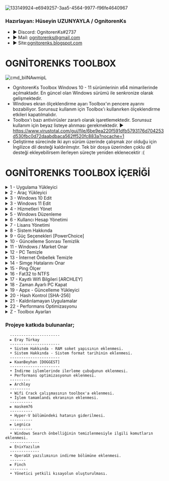 ![133149924-e6949257-3aa5-4564-9977-f96fe4640967](https://user-images.githubusercontent.com/93199689/177007559-8ff9a779-80ce-4ccd-ac96-5a0e7b9fd423.png)

### Hazırlayan: Hüseyin UZUNYAYLA / OgnitorenKs
- ► Discord: OgnitorenKs#2737 
- ► Mail: ognitorenks@gmail.com
- ► Site:[ognitorenks.blogspot.com](https://ognitorenks.blogspot.com/)
	  
# OGNİTORENKS TOOLBOX
![cmd_biINAwmipL](https://user-images.githubusercontent.com/93199689/177618762-85eb3b57-bc72-409f-95f4-41c626053acd.png)

- OgnitorenKs Toolbox Windows 10 - 11 sürümlerinin x64 mimarilerinde açılmaktadır. En güncel olan Windows sürümü ile senkronize olarak gelişmektedir.
- Windows ekran ölçeklendirme ayarı Toolbox'ın pencere ayarını bozabiliyor. Sorunsuz kullanım için Toolbox'ı kullanırken ölçeklendirme etkileri kapatılmalıdır.
- Toolbox'ı bazı antivirüsler zararlı olarak işaretlemektedir. Sorunsuz kullanım için beyaz listeye alınması gerekmektedir. 
► https://www.virustotal.com/gui/file/6be9ea220f591dfb5793176d704253d530fbc0d72daabdbaca562ff520fc883a?nocache=1
- Geliştirme sürecinde iki ayrı sürüm üzerinde çalışmak zor olduğu için İngilizce dil desteği kaldırılmıştır. Tek bir dosya üzerinden çoklu dil desteği ekleyebilirsem ilerleyen süreçte yeniden eklenecektir :(

# OGNİTORENKS TOOLBOX İÇERİĞİ
<details><summary>1 - Uygulama Yükleyici</summary>
Bu bölümdeki programların hiçbiri ücretli değildir. Bütün programlar ücretsiz alternatifler arasında seçilmiştir. WinRaR hariç o da ücretli ama ücretsiz bir yazılımdır.

![cmd_ncjATuxRAi](https://user-images.githubusercontent.com/93199689/177618828-48ac90b3-c420-40c1-bfe0-3d5eb25d0001.png)
   
	• 1 - All in One Runtimes: C++ 2005-2022 / Java / XNA Framework / OpenAL / DirectX. Bu programlar oyunlar ve bazı uygulamalarda sorun yaşamamanız için mutlaka kurulmalıdır.
#### ► Mesajlaşma Uygulamaları 
	• 2 - Discord: Sunucu kurup arkadaşlarınız sohbet edebileceğiniz bir uygulama. Online oyun oynuyorsanız arkadaşlarınızla iletişim kurmak için birebirdir.
	• 3 - Whatsapp: Telefondaki uygulamayı bilgisayarınıza senkronize etmeyi sağlar.
	• 4 - Signal: Telefondaki uygulamayı bilgisayarınıza senkronize etmeyi sağlar.
	• 5 - Telegram: Telefondaki uygulamayı bilgisayarınıza senkronize etmeyi sağlar.
	• 6 - Zoom: Skype benzeri uygulamadır. Eğitim amaçlı kullanılır. 
#### ► Oyun Uygulamaları 
	• 7 - EpicGames: Oyun kütüphanesi. Her hafta verdiği ücretsiz oyunlarla piyasada tanınır.
	• 8 - Steam: Oyun kütüphanesi. Bu kategorideki en popüler uygulamadır. 
	• 9 - GOG Galaxy= CD Project şirketine aittir. Eski birçok oyunu buradan satın alarak oynayabilirsiniz. Diğer oyun kütüphanelerini uygulamaya entegre edebiliyorsunuz.
	• 10 - Uplay: Ubisoft şirketinin oyun kütüphane uygulamasıdır.
	• 11 - Origin: EA Games şirketinin oyun kütühane uygulamasıdır.
	• 12 - Wemod: Hile kütüphanesidir. Yalnızca hikayeli oyunlarda işe yarar.
#### ► Ram Temizleme Uygulamaları
	• 13 - ISLC: RamStandby(bekleme) listesini temizlemeye yarayan uygulamadır.
	• 14- Mem Reduct: Ram içinde boşta bekleyen tüm işlemleri kapatır. Oyunlarda bu temizleme işleminde kasma yaşanabilir.
#### ► Tarayıcı Uygulamaları
	• 15 - Google Chrome: En çok kullanılan tarayıcıdır. 
	• 16 - Mozilla Firefox: Genellikle Linux sistemlerde kullanılır. Windows sürümünde de çok güzel özellik bulunmaktadır.
	• 17 - Brave: Chromium tabanlı tarayıcıdır. Entegre reklam engelleyicisi vardır. Google web mağazasından uygulama indirebilir. Cripto para cüzdanı gibi özellikleri var.
	• 18 - Microsoft Edge: Microsoft herkes kullansın diye Windows'un her yerine mayın gibi döşediği tarayıcıdır. Chromuim tabanlıdır. Hızlı bir tarayıcıdır. Google web mağazasına bağlanabilir.
	• 19 - OperaGX: Özel bir kullanıcı deneyimi sağlayan tarayıcı.
#### ► Sıkıştırma 
	• 20 - 7-Zip: Kullanıcılar genellikle WinRaR uygulamasını kullanır ancak 7-Zip yabana atılacak bir uygulama değildir.
	• 21 - WinRaR: Ücretli ama ücretsizdir!
### ► MultiMedya
	• 22 - Kdenlive: Ücretsizdir. 92 MB civarında bir uygulamadır. Kullanımı çok basittir. Çıktı işlemlerinde ekran kartını kullanmama sorunu halledilirse çok iyi uygulamadır.
	• 23 - Openshot: Ücretsiz video düzenleme uygulamasıdır.
	• 24 - Shotcut: Ücretsiz video düzenleme uygulamasıdır.
	• 25 - Krita: Adobe Photoshop uygulamasının ücretsiz alternatifidir. Steam uygulamasından satın alarak destekte olabilirsiniz. 
	• 26 - Gimp: Adobe Photoshop uygulamasının ücretsiz alternatifidir.
	• 27 - OBS Studio: Ekran kaydı alma işlemi dışında canlı yayınlar içinde kullanılır. Kayıtlarınıza marka logosu atmaz.
	• 28 - ShareX: Ekran görüntüsü (SS) alma yazılımıdır. Ses kaydı almadan ekran kaydedebilir. GIF oluştabilir. Daha sayısız özellik bulunur.
	• 29 - Audacity: Ses düzeltme uygulamasıdır.
	• 30 - JpegView: Görsel açma uygulaması.
	• 31 - HandBrake: Video dönüştürme sıkıştırma uygulaması.
	• 32 - FileConverter: Video-ses ve farklı dosyaları dönüştürmeyi sağlar.
#### ► Multimedia Uygulamaları
	• 33 - K-Lite Codec: Video izleme uygulamasıdır. Açamayacağı video dosyası yoktur. 
	• 34 - VLC Media Player: Video izleme uygulamasıdır. Açamayacağı video dosyası yoktur. Videolarla ilgili çok fazla özelliğe sahiptir.
	• 35 - PotPlayer: Video izleme uygulamasıdır.
	• 36 - Aimp: Ses dosyalarını açmaya yarayan uygulamadır. Tasarım ve özellikle olarak çok beğendiğimi belirtmek isterim.
	• 37 - Spotify: Müzik kitaplığı
#### ► İndirme Araçları
	• 38 - Free Download Manager: İndirme işlemlerinde kullanılacak yardımcı program. Torrent indirme desteğide bulunmaktadır.
	• 39 - Internet Download Manager: Free Download Manager ile hemen hemen aynı işlevlere sahiptir.
	• 40 - EagleGet: İndirme yardımcısı.
	• 41 - ByClick Downloader: Youtube'dan video indirmeye yarayan uygulamadır.
	• 42 - Qbittorrent: Torrent indirme yazılımıdır.
#### ► Office Uygulamaları
	• 43 - LibreOffice: Microsoft Office uygulamasının ücretsiz alternatifidir. 
	• 44 - Adobe Reader: PDF dosyalarını açar.
	• 45 - PDF-XChange Editör: PDF dosyalarını düzenleyip, okuyabilirsiniz. Adobe Reader alternatifidir. Ücretsiz özellikleri bakımından Adobe Reader'den daha iyi bir uygulamdır.
	• 46 - Calibre: E-kitap formundaki dosyaları açıp, okumanızı sağlar.
#### ► Developer
	• 47 - Notepad++: Bilmeyen için not defteri uygulamasıdır. Yazılımcılar için kod editörüdür.
	• 48 - Python: Programlama dilidir.
	• 49 - Visual Studio Code: Visual Studio'nun editör halidir. Genelde web geliştirme için kullanılır.
	• 50 - Github Desktop: Grafik arayüzlü bir git istemcisidir.
	• 51 - Git: Dağıtım takip sistemidir.
	• 52 - Blender: Ücretsiz, açık kaynaklı bir çalışmadır. 3D tasarımlarda kullanılacak mükemmel uygulama.
#### ► Uzak Bağlantı
	• 53 - TeamViewer: Bilgisayarlar arası uzaktan bağlantı sağlar.
	• 54 - AnyDesk: Bilgisayalar arası uzak bağlantı sağlar.
#### ► Temizlik
	• 55 - Hibit Uninstaller: Kalıntı bırakmadan program kaldırmayı sağlar. Ayrıca çöp dosya temizler. Market uygulamalarını da kaldırabilir.
	• 56 - Revo Uninstaller: Program kaldırma uygulaması.
	• 57 - Wise Care 365: PC temizlik uygulamasıdır. Tek sürüme verilen ücretsiz pro sürümüdür.
	• 58 - Unlocker: Silinmeyen dosyaları silmeyi sağlar.
#### ► Oyunlar
	• 59 - OSU!: Müzik video oyunduur.
	• 60 - World Of Tanks: Online tank oyunu.
	• 61 - Genshin Impact: Online oyundur.
	• 62 - League Of Legends[TR]: Riot Games'in oyunudur. 5 vs 5 şeklinde karşılaşma yapılır.
	• 63 - League Of Legends[EUW]: Riot Games'in oyunudur. 5 vs 5 şeklinde karşılaşma yapılır.
	• 64 - Valorant: Riot Games'in CS:GO tarzı oyunudur.
#### ► Görev Çubuğu / Başlat Menüsü
	• 65 - Openshell: Alternatif başlat menüsü
	• 66 - TaskbarX: Görev çubuğunda özelleştirme yapmanızı sağlar.
#### ► Diğer
	• 67 - MSI Afterburner: GPU fan ayarı yapar, SS alır, Video kaydı alır, oyunlarda donanımların kullanım değerlerini gösterir, voltaj değerlerini değiştirebilirsiniz.
	• 68 - Everything: Sistemdeki dosyaları arayıp bulmanızı sağlar. Çok kullanışlı bir programdır.
	• 69 - Hamachi: Ortak bir ağ kurmaya yarayan yazılımdır. Online oyunlarda arkadaşlarınızla oyun kurmak için ortak bir ağ gerektiğinde hayat kurtaran bir programdır.
	• 70 - GlassWire: İnternet takip programı. Bilgisayarınızda hangi program nereye ne göndermiş ne almış hepsini görebilirsiniz.
	• 71 - WARP: Cloudflare'in DNS/VPN hizmetidir. Ücretsizdir. 
</details>

<details><summary> 2 - Araç Yükleyici</summary>

![cmd_tLRrpUgl5E](https://user-images.githubusercontent.com/93199689/177618916-a3863a49-9770-468f-9756-995c5e175dbc.png)

#### ► Windows Düzenleme
	• 1 - NTLite: Sistem düzenleme işleminde kullanılır. En kullanışlı ve kapsamlı yazılımlardandır. Ücretsiz özellikleriyle performans sürüm düzenlemesi yapılabilir.
	• 2 - Dism++: Sistem düzenleme uygulamasıdır. Açık kaynaktır. Arayüzü çok kullanışlıdır. NTLite göre daha basittir.
#### ► USB Hazırlayıcı
	• 3 - Rufus: Windows kurulum diski oluşturmanızı sağlar.
#### ► Donanım Bilgisi
	• 4 - AIDA64: Donanımınız hakkında bilgi alabileceğiniz program.
	• 5 - CPU-Z: İşlemci ve Ram hakkında bilgi verir.
	• 6 - GPU-Z: Ekran kartı hakkında bilgi verir. 
	• 7 - HW Info: Donanım ve kullanım değerleri hakkında bilgi alabilirsiniz.
	• 8 - CrystalDiskInfo: HDD ve SSD sağlık durumu hakkında bilgi verir.
	• 9 - HD Sentinel: HDD ve SSD sağlık durumu hakkında bilgi verir.
	• 10 - Core Temp: İşlemci sıcaklığını öğrenebilirsiniz.
#### ► Test Araçları
	• 11 - CrystalDiskMark: HDD ve SSD'leri test edip okuma/yazma değerlerini öğrenbilirsiniz.
	• 12 - Prime95: İşlemciyi yük altına sokarak test etmenizi sağlar. Overclock işlemlerinin vazgeçilmezidir.
	• 13 - OCCT: CPU / GPU / PSU stress test uygulaması
	• 14 - Furmark: GPU stress test uygulaması
#### ► Sanal Makine
	• 15 - VirtualBox: Sanal makina uygulaması. Tüm Windows sürümleri ve Linux sistemleri kurabilirsiniz.
#### ► Simge Düzenleme
	• 16 - GreenFish: Simge hazırlayıp, simge dosyalarının içeriğine bakabileceğiniz uygulamadır.
	• 17 - Thumbico: Programların .exe dosyasından simge almayı sağlar.
	• 18 - Quick Any 2 ICO: Görsel dosyaları Icon dosyasına çevirmeyi sağlar.
	• 19 - Resource Hacker: .dll .exe gibi dosyaları editleyebileceğiniz kapsamlı bir yazılım.
#### ► Sistem Araçları
	• 20 - NSudo: Dosyaları yüksek yetkili(Trusted Installer) olarak çalıştırmayı sağlayan uygulama.
	• 21 - Explorer++: Alternatif Explorer yazılımıdır. Kritik durumlarda hayat kurtarabilir.
#### ► GPU / Driver Araçları
	• 22 - Display Driver Uninstaller (DDU): Ekran kartı driverını kaldırıp sorunsuz temiz kurulum yapmayı sağlar.
	• 23 - Nvidia Profile Inspector: NVIDIA sürücüleri hakkında detaylı bilgi, performans takibi ve ayarlarda düzenleme yapma imkanı veren başarılı bir uygulama.
	• 24 - RadeonMod: AMD ekran kartı driverıyla ilgili detaylı değişiklikler yapmanızı sağlayan yazılım.
	• 25 - Radeon Software Slimmer: Ekran kartı kurulumuyla ilgili çok fazla seçenek sunarak ihtiyaç dışı özellikleri devre dışı bırakmanızı sağlar.
	• 26 - NVCCleanstall: NVIDIA ekran kartı driver kurulumunda fazla seçenek sunarak ihtiyaç dışı özellikleri yüklememenizi sağlar.
	• 27 - Snappy Driver Installer: Driver güncelleme, yükleme uygulamasıdır. Ücretsizdir. Herhangi bir kısıtlam söz konusu değildir. Sayfaları üzerinden yapımcılarına destek olabilirsiniz.
#### ► Diğer
	• 28 - SSD Booster: SSD sağlığının uzaması için bazı indexleme ve SSD'ler için gereksiz hızlandırma servislerini devre dışı bırakmanızı sağlar. SSD'ye harici olarak hız vermez.
	• 29 - Folder2ISO: Klasörleri ISO'ya dönüştürebileceğiniz basit, küçük bir uygulama.
	• 30 - Process Monitor: Olası sorunlarda analiz yapabilmek için log dosyası oluşturmanızı sağlar.
	• 31 - AOMEI Partition Assistans: Disk yönetimi uygulamasıdır.
	• 32 - Spotify Adblocker: Spotify ücretsiz sürümünde çıkan sesli reklamlar geldiğinde ses sisteminde Spotify'ın sesini kapatır. Böylece reklam dinlemekten kurtulursunuz. Programın yapımcısı 'Mehmet Güdük'tür. Reklam engelleyici çalıştırdığınızda açık değil ise Spotify'da açmaktadır. Böylece her Spotify açtığınızda reklam engelleyici açma derdiniz de bulunmuyor. Ücretsiz sürüm kullananlar programı mutlaka yüklemeli.
	   ► Resmi Sayfası: https://github.com/mehmetguduk/Spotify-Adblocker
</details>

<details><summary> 3 - Windows 10 Edit</summary>
	
![cmd_9u1bTbNjgd](https://user-images.githubusercontent.com/93199689/177631090-89725efa-3f8d-4d69-8ef7-30a223b5ca15.png)

	• 1 - Taskbar saat yanı simge ayarı [GÖSTER/GİZLE]: 
	     •[Göster]: 0 - Saat yanında yer alan tüm simgeleri gösterir.
	     •[Gizle]: 1 - Saat yanında yer alan simgelerden ağ ve ses dışındaki simgeleri "▲" içine alır
		
	• 2 - Bildirim Alanı [Aç/Kapat]: 
	     •[Aç]: 0 - Saat sağında yer alan bildirim alanını açar.
	     •[Kapat]: 1 - Saat sağında yer alan bildirim alanını kapatır.
		
	• 3 - Sahiplik Al [Ekle/Kaldır]: Bazı sistem dosyalarında yetki sorunu yaşadığınızda imdadınıza yetişecek bölümdür.
	     •[Ekle]: 1 - Sağ-tık bölümüne "Sahiplik Al" butonunu ekler.
	     •[Kaldır]: 2 - Sağ-tık bölümünden "Sahipli Al" butonunu kaldırır.
	     
	• 4 - Taskbar Hava Durumu [Aç/Kapat]:
	     •[Kapat]: 0 - Görev çubuğundaki hava durumu simgesini kaldırır.
	     •[Aç]:	1 - Görev çubuğundaki hava durumu simgesini ve ayarlarını geri getirir.	
	     
	• 5 - Microsoft Store Kaldır: Bu bölüm kullanıldıktan sonra sisteme bir daha Microsoft Store yükleyemezsiniz.
	
	• 6 - CompactOS (Windows Sıkıştırma) [Aç/Kapat]: Windows sistem dosyalarını sıkıştırarak 3 - 4 GB'lık bir alan kazanmanızı sağlar. Performans kaybı yaratmaz.
	     •[Aç]: 1 - Windows sistem dosyalarını sıkıştırmayı açar.
	     •[Kapat]: 2 - Windows sistem dosyalarını sıkıştırmayı kapatır.
		
	• 7 - Gpedit.msc (Yerel Grup ilkesi) [Ekle]: Windows Home ve Home Single Language sürümlerine "Gpedit.msc" ekler.
	
	• 8 - Simgeleri Değiştir [Eski/Yeni]: 21H2 beta sürümünde gelen ancak iptal edilen simgeleri sisteme yükler. Bu bölüme ilk girişinizde simge dosyalarını indirecektir!
	     •[Eski]: 1 - Windows 10 eski (Varsayılan) simgeleri yükler.
	     •[Yeni]: 2 - Windows 10 yeni simgeleri yükler.
	• 9 - Güncellemeleri 2050 yılına kadar ertele: Windows Update hizmetini 2050 yılına kadar etkisiz hale getirir.
	• 10 - Telemetri/Reklam engelli hosts ekle: Telemetri ve reklam iplerinin engellendiği hosts dosyasını yükler. Spotify, Blitz, Wemod gibi uygulama arayüzünde çıkan reklamlarda engellenir.
</details>

<details><summary> 3 - Windows 11 Edit</summary>

![cmd_bjqcmMyWk8](https://user-images.githubusercontent.com/93199689/177618988-fcc9582d-df2f-4d43-92d4-e121c8b7979c.png)

	• 1 - Taskbar Boyut [Küçük/Orta/Büyük]: 22H2'de çalışmıyor.
	     •[Küçük]: 0 - Görev çubuğunu küçük yapar.
	     •[Orta]: 1 - Görev çubuğunu varsayılan haline getirir.
	     •[Büyük]: 2 - Görev çubuğunu büyük yapar.
		
	• 2 - Taskbar Konumu [Alt/Üst]: 22H2'de çalışmıyor.
	     •[Alt]: 1 - Görev çubuğunu alt bölüme alır.
	     •[Üst]: 3 - Görev çubuğunu üst bölüme alır
		
	• 3 - Taskbar Simge Konumu [Sol/Orta]:
	     •[Sol]: 0 - Görev çubuğundaki simgeleri sola dayar.
	     •[Orta]: 1 - Görev çubuğundaki simgeleri ortalar. (Varsayılan)	
		
	• 4 - Sağ-tık Menü [Eski/Yeni]:
	     •[Eski]: 1 - Sağ-tık menüsünü Windows 10'daki gibi yapar.
	     •[Yeni]: 2 - Sağ-tık menüsünü Windows 11'deki gibi yapar. (Varsayılan)
		
	• 5 -Sağ-tık terminal [Ekle/Kaldır]:
	     •[Kaldır]: 1 - Sağ-tık menüsünden terminal'i kaldırır.
	     •[Ekle]: 2 - Sağ-tık menüsüne terminal ekler. (Varsayılan)
		
	• 6 - Sahiplik Al [Ekle/Kaldır]: Bazı sistem dosyalarında yetki sorunu yaşadığınızda imdadınıza yetişecek bölümdür.
	     •[Ekle]: 1 - Sağ-tık bölümüne "Sahiplik Al" butonunu ekler.
	     •[Kaldır]: 2 - Sağ-tık bölümünden "Sahiplik Al" butonunu kaldırır.
	
	• 7 - CompactOS (Windows Sıkıştırma) [Aç/Kapat]: Windows sistem dosyalarını sıkıştırarak 3 - 4 GB'lık bir alan kazanmanızı sağlar. Performans kaybı yaratmaz.
	     •[Aç]: 1 - Windows sistem dosyalarını sıkıştırmayı açar.
	     •[Kapat]: 2 - Windows sistem dosyalarını sıkıştırmayı kapatır.
		
	• 8 - Gpedit.msc (Yerel Grup ilkesi) [Ekle]: Windows Home ve Home Single Language sürümlerine "Gpedit.msc" ekler.
	• 9 - Güncellemeleri 2050 yılına kadar ertele: Windows Update hizmetini 2050 yılına kadar etkisiz hale getirir.
	• 10 - Telemetri/Reklam engelli hosts ekle: Telemetri ve reklam iplerinin engellendiği hosts dosyasını yükler. Spotify, Blitz, Wemod gibi uygulama arayüzünde çıkan reklamlarda engellenir.
</details>

<details><summary> 4 - Hizmetleri Yönet</summary>

Bu bölümü kullanmak için işlem yapacağınz bölümün numarasını girip daha sonra aç / kapat baş harflerini eklemek gerekiyor.

Örnek: 1a / 2k / 4A / 10K / 23a / 24k  

![cmd_8RBJ4HWp8k](https://user-images.githubusercontent.com/93199689/177619022-9f83d620-a01b-484e-a36c-df8525ec23c6.png)

	• 1 [A/K]- Bluetooth hizmeti : Bluetooth hizmetlerini kapatır açar.
	• 2 [A/K]- Yazıcı hizmeti : Yazıcı hizmetlerini kapatır açar.
	• 3 [A/K]- Telefon hizmeti : Telefon uygulamasına ait hizmetleri kapatır açar.
	• 4 [A/K]- Tarifeli ağları : Kotalı internetiniz var, kota aşımını önlemek için bu hizmeti kullanabilirsiniz. (Nasıl oluyor hiç bilmiyorum, yalnızca hizmeti açıyorum :D)
	• 5 [A/K]- IP Yardımcısı (IPv6) : IPv6 destekli internet hizmetiniz var ise bu hizmeti açın.
	• 6 [A/K]- Mobil Etkin Nokta (Hotspot) : Kullandığınız cihazdan interneti paylaşmanızı sağlayayacak donanım var ise buradan hizmeti açabilirsiniz.
	• 7 [A/K]- Radyo ve Uçak modu hizmeti : Laptoplarda kullanılacak hizmettir. Windows 11'de bu hizmet kapalı olunca ağ simgesi görünmüyor. 
	• 8 [A/K]- Uzak Masaüstü/Akış/Ağ hizmetleri : Aynı ağı kullanan cihazları görmek ve ekrana yansıtma, aktarma, uzak masaüstü hizmetleri için gerekli hizmetleri kapatır, açar.
	• 9 [A/K]- Windows Search: Indexleme hizmetini açar.
	• 10 [A/K]- Windows Şimdi Bağlan (WPS) : WPS özelliğini kullanmanızı sağlayan hizmeti açar.
	• 11 [A/K]- Tarayıcı ve Kamera hizmetleri : Tarayıcı ve Kamera cihazlarını için gerekli olan hizmetleri açıp kapatır.
	• 12 [A/K]- Insider hizmeti : Windows ön sürümlerini erkenden deneyimleyip hataları bulup bildirmek gibi bir koca yüreğiniz var ise bu servisi aktif ederek. Insider sürüme kayıt olunuz.
	• 13 [A/K]- Biyometrik Hizmeti : Kullanıdığınız cihazda parmak okuyucu tarzı cihazlar var ise sorunsuz kullanmanız için açar.
	• 14 [A/K]- Kalem ve Dokunmatik Klavye hizmetini : Dokunmatik destekli cihazınız var ise sorunsuz kullanmanız için hizmetleri açar.
	• 15 [A/K]- Sistem geri yükleme hizmeti : Sistem geri yükleme hizmetini açar.
	• 16 [A/K]- Sysmain (Hızlı Getir) : Windows daha hızlı deneyim sunması için diski daha fazla kullanır. Yüksek disk kullanımına sebebiyet verir. SSD varsa gereksizdir. Kullanırsanız hizmeti açar.
	• 17 [A/K]- Hızlı Başlat (Hibernate) : Sistem önbellekleme yaparak hızlı açılmasını sağlar. Ancak kapanmama gibi sorunlara neden olmaktadır. Kullanmak isterseniz hizmeti açar.
	• 18 [A/K]- Konum hizmetini : Bilgisayarlarda bu özelliği hep gereksiz bulmuşumdur. Laptop cihazınız konumunuzu tam olarak tespit edebiliyorsa açın. Yoksa hiç açmayın.
	• 19 [A/K]- Hyper-V hizmetini: Home ve Home Single Language sistemlerde bile Hyper-V açıp kapatmanızı sağlar.
	• 20 [A/K]- Xbox hizmetini: Xbox servislerini kapatıp, açar.
	• 21 [A/K]- Bitlocker Sürücü şifreleme hizmeti: Sürücü şifreleme hizmetini kapatır açar.
	• 22 [A/K]- Karma Gerçeklik hizmeti (VR): Karma gerçeklik kapatır açar.
	• 23 [A/K]- Driver Yükle / Güncelle (Update): Windows Update üzerinden Driver güncellemesini açıp, kapatmanızı sağlar.
	• 24 [A/K]- Bellek Sıkıştırma hizmeti: Bellek içindeki verinin belli bir bölümünü sıkıştıran hizmeti kapatır ve açar. Gecikme düşürmek için hizmet kapalı tutulabilir.
	• 25 [A/K]- Core Parking (CPU Çekirdek Uyku Modu): İşlemci çekirdeklerinin sürekli tam yükte çalışmasını istiyorsanız hizmeti kapatabilirsiniz. Tam tersi durum için açık hale getirebilirsiniz.
	• 26 [A/K]- Wifi hizmeti: Wifi hizmetlerini açıp kapatmaya yarar.
	• 27 [A/K]- Fax hizmeti: Fax hizmetini açıp kapatmaya yarar. Açıp veya kapattıktan sonra reset atınız.
	• 28 [A/K]- Yazı Tipi Önbelllği hizmeti: Yazı tipi önbelleği hizmetini kapatır. SSD'ler için kapatılması önerilir. Kapatılırsa uygulamaların açılış hızında düşüşe neden olabilir. 
	• 29 [A/K]- Hızlı Kullanıcı Değiştirme hizmeti: Hızlı kullanıcı değiştirme hizmetini açıp kapatır. "Ctrl + Alt + Delete" ekranında hızlı kullanıcı değiştirme bölümünü açıp kapatır. 
</details>

<details><summary> 5 - Windows Düzenleme</summary>
Mavi renkli işlem numaraları 19 numaralı işlem ile alakalıdır.

![cmd_CYShydSkCH](https://user-images.githubusercontent.com/93199689/172699814-00070e10-8d67-42fe-ac4e-ad7eba681c3f.png)

	• 1 - WIM / ESD Okuyucu: install.wim ve install.esd dosyalarının içeriği hakkında bilgi verir.
	• 2 - AIO Windows Hazırla: İnstall.wim sürümlerini birleştirmeye yarar. "X" tuşu burada çalışmaz.
		► Konu anlatımı için bakınız: https://ognitorenks.blogspot.com/2022/03/toolbox-farkl-windows-surumleri-nasl.html
	• 3 - ISO Hazırla: Windows format dosyalarını ISO'ya dönüştürür. "Edit" klasörü içerisinde .iso dosyanızı bulabilirsiniz. "X" tuşu burada çalışmaz.
	• 4 - ESD to WIM dönüştürücü: install.esd dosyalarını install.wim olarak dönüştürür. Çoklu seçim yapılabilir. Çoklu seçimlerde seçim arasına virgül koyun. "Örnek; 1,2,3,4" 
	• 5 - İndex silici: install.wim içinde yer alan istemediğiniz sürümleri silebilirsiniz. Çoklu seçim imkanı yoktur.
	• 6 - İmaj Yükle: install.wim dosyasını klasöre çıkarır.
	• 7 - İmaj Yeniden Yükle: Mount edilen dosya toplanmadan bilgisayar resetlenirse klasörü toparlamak veya işlem yapmak için yeniden yüklenmesi gerekir.
	• 8 - İmaj Topla: Mount edilen dosyaları toplar
	• 9 - Regedit Yükle [İmaj]: Offline sistemin regedit kayıtlarını online sisteme entegre ederek değişim yapmanızı sağlar. Detaylı bir konudur. Bu konularda tecrübeniz yoksa bulaşmayın.
	     • Bu bölümü kullanmadan önce sistemi farklı bir program ile mount ettiyseniz programı kapatın. Yoksa hata alırsınız.
	     • Offline sisteme eklenilen regedit kayıtları online sistemden farklı tepkiler verecektir. Lütfen bu durumu göz önünde bulundurun.
	     • Ekleme yapmadan önce aşağıdaki gibi Regedit kayıtlarını düzenlemeniz gerekmektedir.
	     • -------------------------------------------------------------------------------
	     •                 Varsayılan Yol       Entegre edilmiş hali
	     •                ---------------       --------------------
	     •                 [HKLM\SOFTWARE]  ► ► [HKLM\OFF_SOFTWARE]
	     •                          [HKCR]  ► ► [HKLM\OFF_SOFTWARE\Classes]
	     •                   [HKLM\SYSTEM]  ► ► [HKLM\OFF_SYSTEM]
	     •                          [HKCU]  ► ► [HKLM\OFF_HKCU]
	     •                  [HKU\.Default]  ► ► [HKLM\OFF_HKU]
	     • [HKLM\SYSTEM\CurrentControlSet]  ► ► [HKLM\OFF_SYSTEM\ControlSet001]
	     • -------------------------------------------------------------------------------
	     • ► Örnek 1:
	     • ----------
	     • [Varsayılan Yol]: reg add "HKLM\SOFTWARE\Microsoft\Speech_OneCore\Preferences" /v "ModelDownloadAllowed" /t REG_DWORD /d 0 /f
	     • [Entegre edilmiş hali]: reg add "HKLM\OFF_SOFTWARE\Microsoft\Speech_OneCore\Preferences" /v "ModelDownloadAllowed" /t REG_DWORD /d 0 /f
	     • ----------
	     • ► Örnek 2:
	     • ----------
	     • [Varsayılan Yol]: Reg add "HKCU\SOFTWARE\Microsoft\Windows\CurrentVersion\AppHost" /v "EnableWebContentEvaluation" /t REG_DWORD /d 0 /f
	     • [Entegre edilmiş hali]: Reg add "HKLM\OFF_HKCU\SOFTWARE\Microsoft\Windows\CurrentVersion\AppHost" /v "EnableWebContentEvaluation" /t REG_DWORD /d 0 /f
	     • ----------
	     • ► Örnek 3:
	     • ----------
	     • [Varsayılan Yol]: Reg add "HKU\.Default\SOFTWARE\Microsoft\Windows\CurrentVersion\AppHost" /v "PreventOverride" /t REG_DWORD /d 0 /f
	     • [Entegre edilmiş hali]: Reg add "HKLM\OFF_HKU\SOFTWARE\Microsoft\Windows\CurrentVersion\AppHost" /v "PreventOverride" /t REG_DWORD /d 0 /f
	     • ----------
	     • ► Örnek 4:
	     • ----------
	     • [Varsayılan Yol]: reg add "HKCR\*\shell\runas" /ve /t REG_SZ /d "Sahipliği Al" /f 
	     • [Entegre edilmiş hali]: reg add "HKLM\OFF_SOFTWARE\Classes\*\shell\runas" /ve /t REG_SZ /d "Sahipliği Al" /f 
	     • ----------
	     • ► Örnek 5:
	     • ----------
	     • [Varsayılan Yol]: "HKLM\SYSTEM\CurrentControlSet\Control\FileSystem" /v "LongPathsEnabled" /t REG_DWORD /d 1 /f
	     • [Entegre edilmiş hali]: "HKLM\OFF_SYSTEM\ControlSet001\Control\FileSystem" /v "LongPathsEnabled" /t REG_DWORD /d 1 /f
	     • -------------------------------------------------------------------------------
	• 10 - Regedit Topla [İmaj]: Yüklenilen regedit kayıtlarını toplar. Regedit kayıtlarını yüklerseniz toplamayı unutmayın. Yoksa diğer programlarda hata alırsınız.
	• 11 - Güncelleme Yükleyici [İmaj]: Windows update dosyalarını offline sisteme yükler. Update dosyalarını "Edit\Update" içine atınız.
	     • Sisteme güncelleme kurmak için Microsoft Update Catalog sitesinden Windows sürümünüzü yazarak arama yapın.
		• Çıkan arama sonuçlarında "Cumulative" yazan son güncelleştirmeyi indirip yükleyin. Önceki sürümleri de kapsamaktadır. 
		• Güncelleme dosyalarını indirmek için: 
		  • ► https://www.catalog.update.microsoft.com/
	• 12 - Appx yükleyici [İmaj]: Market uygulama paketlerini offline sisteme yükler. Yükleme dosyalarını "Edit\Appx" içine atınız
	     • Appx dosyalarının indirmek için; 
		• ► https://store.rg-adguard.net/
	• 13 - Driver Yedekle [Yüklü Sistem]: Yüklü sistemden Driverları yedekler. Yedeklediği konum "Edit\Driver\Yedek"
	• 14 - Driver Yükle [İmaj]: Offline sisteme driver entegre eder. Driver dosyalarını "Edit\Driver" klasörü içine atın. Yedek aldıktan sonra bu bölümü seçerseniz, yedekleri imaja yükler.
	• 15 - Setup Düzenle [İmaj]: Windows yükleme dosyalarını özelleştirir. İlk girişte "Files\setup10.zip" dosyasını indirir. Kendinize özel bölüm oluşturmak istiyorsanız. Aşağıdaki linke bakınız.
	• 16 - Yeni Simgeleri yükle [İmaj]: Yeni simgeleri imaja entegre eder. İlk girişte "Files\Newico.zip" dosyasını indirir.
		► Konu anlatımı için bakınız: https://ognitorenks.blogspot.com/2022/03/windows-setup-bolumu-nasl-duzenlenir.html
	• 17 - Gpedit.msc ekle [İmaj]: Offline sistemden Windows Home ve Home Single Language sürümlerine ekleyebilirsiniz.
	• 18 - Hyper-V ekle [İmaj]: Home ve HomeSingle Language sürümlerinin imajlarına Hyper-V ekler.
	• 19 - Mount yol tanımla: Bu bölüm 9 - 11 - 12 - 14 - 16 - 17 - 18 bölümleriyle bağlantılıdır. 
	     • Burada tanımlanan klasör yolu ile işlem yapılmaktadır.
	     • Bu bölüm ilk girişte "Edit\Mount" klasör yolunu alır. Mount dosyaları farklı bir klasörde ise 26 numaralı işlem ile değiştirin.
</details>

<details><summary> 6 - Kullancı Hesap Yönetimi</summary>

![cmd_syq0J0s2EV](https://user-images.githubusercontent.com/93199689/167623117-71bfc629-f729-48a4-be7c-561b215cb878.png)

	• 1 - Administrator Aktifleştir: Administrator hesabını açar.
	• 2 - Administrator Kapat: Administrator hesabını kapatır.
	• 3 - Admin grubuna kullanıcı ekle: Admin grubuna kullanıcı eklersiniz.
	• 4 - Yeni Kullanıcı Ekle: Yeni kullanıcı oluşturabilirsiniz.
	• 5 - Kullanıcı Sil: Mevcut bir kullanıcıyı silebilirsiniz.
	• 6 - Şifremi unuttum: Şifre değiştirmek veya şifre oluşturmak için bu bölüm kullanılabilir.
	• 7 - Mevcut Kullanıcıları Göster [*]: Sistemde kayıtlı kullanıcıları gösterir.
</details>
	
<details><summary> 7 - Lisans Yönetimi</summary>

SLMGR.VBS komutlarını içermektedir. Crack tarzı işlemler bulunmamaktadır.

![cmd_XbdXB7HxRa](https://user-images.githubusercontent.com/93199689/167623153-126106ea-df07-48e6-bb56-7ac03cb65b19.png)

	• 1 - Lisans Gir [ipk]: Lisans numaranızı girerek sistemi lisanslayabilirsiniz.
	• 2 - Lisans Durumu [dli]: Lisans durumu hakkında bilgi verir.
	• 3 - Lisans Durumu Detaylı [dlv]: Lisans durumu hakkında detaylı bilgi verir.
	• 4 - Lisans Süresini Öğren [xpr]: Lisans süresi hakkında detaylı bilgi verir.
	• 5 - Lisans Sil [upk]: Sistem kullandığınız lisansı siler.
	• 6 - Lisans Süre Sıfırla [rearm]: Windows 30 günlük deneme sürümü süresini 3 defa uzatabilirsiniz.
</details>
	
<details><summary> 8 - Sistem Hakkında</summary>
Sistem ve donanım hakkında bilgi verir.

![cmd_mDH1JvgaDM](https://user-images.githubusercontent.com/93199689/167623663-1d3cde57-4f54-48fb-bbce-a33a8e8f220c.png)
</details>
	
<details><summary> 9 - Güç Seçenekleri [PowerChoice]</summary>
Güç seçeneklerini hızlıca değiştirmeyi sağlar. Sistem dili Türkçe değilse çalışmaz.

![cmd_EAcvH91Ach](https://user-images.githubusercontent.com/93199689/167623503-db0856af-bffd-4ff0-bd0d-22267cc6d77b.png)
	
</details>
	
<details><summary> 10 - Güncelleme Sonrası Temizlik</summary>
Düzenlediğim sistemleri güncelleme sonrası ilk haline getirmeye yarar.
</details>
	
<details><summary> 11 - Windows / Market Onar</summary>
Microsoft'un önerdiği bütün onarma seçeneklerini uygular.
</details>
	
<details><summary> 12 - PC Temizle</summary>
%Temp% dosyalarını temizler
</details>
	
<details><summary> 13 - İnternet Önbellek Temizle</summary>
Olası internet arızalarında bu bölümü kullanabilirsiniz. Güvenlik duvarını da sıfırlamaktadır. 2-3 haftada bir kullanabilirsiniz.
</details>
	
<details><summary> 14 - Simge Hatalarını Onar</summary>
Simge hatalarını onarır.
</details>
	
<details><summary> 15 - Ping Ölçer</summary>
İçerisinde belirli sitelerin ping durumlarını otomatik gösterir. Alt bölümde yer alan "Ping ölç" bölümüyle istediğiniz site ve IP'nin pingini ölçebilirsiniz.
	
![cmd_RYynOfcKdu](https://user-images.githubusercontent.com/93199689/167626925-b8e56f24-a69a-4b84-b71b-42f91aafcc70.png)

</details>

<details><summary> 16 - Fat32 to NTFS</summary>
Fat32 olarak formatlanmış USB diskleri veri kaybı olmadan NTFS'ye çevirir. Disk harfini girmeniz gerekmektedir.
	
![cmd_IbpcglgIoZ](https://user-images.githubusercontent.com/93199689/167626995-480e24ba-31b6-4580-ad1d-40fffc936687.png)

</details>

<details><summary> 17 - Kayıtlı Wifi Bilgileri [ARCHLEY]</summary>
Bu bölümde sisteme girdiğiniz Wifi isim ve şifrelerini görebilirsiniz. Çalışmasını toolbox'a eklediği için Archley'e teşekkür ederim.

</details>

<details><summary> 18 - Zaman Ayarlı PC Kapat</summary>
Seçilen belirli bir süreden sonra PC otomatik kapatır. PC üzerinde uygulanmış bir oto kapatma işlemi mevcut değilse 'İptal Et' butonu görünmeyecektir.
	
![cmd_qBHeLUqaMj](https://user-images.githubusercontent.com/93199689/177620977-146cfc29-86e0-4553-a472-b4179a1bfb40.png)

</details>

<details><summary> 19 - Appx - Güncelleme Yükleyici</summary>
Appx ve Update dosyalarını yüklemenizi sağlayan bölümdür. 
	• Appx dosyalarıyla ilgili detaylı bilgi için bakınız:https://ognitorenks.blogspot.com/2021/11/rehber-powershell-appx-komutlarnn_9.html
	• Güncelleme dosyalarını indirebileceğiniz site: https://www.catalog.update.microsoft.com/

</details>

<details><summary> 20 - Hash Kontrol [SHA-256]</summary>
SHA-256 değerlerini karşılaştırmayı sağlar.

</details>

<details><summary> 21 - Kaldırılamayan Uygulamalar </summary>
Kaldırılması Microsoft tarafından engellenen bazı uygulamaları kaldırmayı sağlar. Yeniden yüklenemez. Kaldırırken dikkatli olun. Bu bölümün çalışması için PC'de Python kurulu olması gerekmektedir. Kurulu değilse otomatik olarak yüklemektedir. Windows 11'de çalışmamaktadır.

![cmd_cY92Xi0S1f](https://user-images.githubusercontent.com/93199689/177619102-82d56bcf-3a81-4ea4-9ccf-16ffde40436d.png)

	• 1 - Biometrick hizmeti: Parmak okuyucu cihazlar ve Hello Face için gerekli.
	• 2 - Ekran Yakalama: Windows'un kendi ekran yakalama hizmetini kullanmıyorsanız bunu kaldırabilirsiniz. Ekran alıntısı uygulaması buna bağlıdır. Xbox ekran yakalama hizmeti SS ve video özelliği çalışmasına devam edecektir. Bu hizmet ile bağlantısı yoktur.
	• 3 - Cortana: Windows yardımcı uygulamasıdır. Türkçe dil desteği olmadığı için gereksiz bir hizmettir. Ancak dikte gibi hizmetlerle bağlantısı vardır.
	• 4 - Karma Gerçeklik: VR cihazlar için gerekli hizmet.
	• 5 - Ekran Okuma: Ekrandaki yazıları okutan hizmettir. Bu konuda herhangi bir engel söz konusu değil.
	• 6 - Ebeveyn Kontrolleri: Çocuklarınız için PC'de kısıtlama yapabileceğini hizmettir.
	• 7 - Kişiler: Adından her şey anlaşılıyor. PC'de olmasını gerektiren bir hizmet değil.
	• 8 - Windows Defender: Windows Defender kullanmıyorsanız kesinlikle kaldırın.
	• 9 - Güvenli Tarayıcı: E-Sınav sistemleriden kullanılan servis. Sınav sistemi bu hizmete bağlıysa sınav günü sıkıntı yaşarsınız.
	• 10 - Başlat Menüsü: Alternatif başlat menüsü uygulaması kullanmıyorsanız bunu kaldırmayın. Yoksa kritik hata alırsınız. 
	• 11 - Search App (Taskbar Search): Görev çubuğunda yer alan arama hizmetini kapatır. 
	• 12 - Kamera Barkod Tarayıcı: Kamera Barkod tarama hizmetidir. Amacı dışındaki kullanımlarda sorun çıkarıp çıkarmadığı konusunda tespit ettiğim bir durum yok.

</details>

<details><summary> 22 - Performans Optimizasyonu</summary>
Performans ile ilgili ayarları uygular. İşlem öncesi değiştirilecek veya eklenecek regedit kayıtları tespit edilir ve yedekleri alınır. Kullanmak için istediğiniz işlemi ve Aç veya kapatın baş harflerini yazmanız lazım. 
Örnek;
1a / 2k / 3A / 4K 

![cmd_qKWS61U6XY](https://user-images.githubusercontent.com/93199689/176938552-33a0a36b-3149-479c-97e8-f1636914ba4a.png)

	• 1[A/K] - Svchost Ram Optimizasyonu: Svchost hizmetini sistemdeki Ram miktarınıza göre düzenler ve parçalar halindeki Svchost işlemlerini tüm hale getirerek Ram kullanımı düşürür. Bazı durumlarda ses ve mikrofon ayarlarına girerken bellek taşma hatası yapabilir. Böyle bir hata alırsanız kapatabilirsiniz.
	• 2[A/K] - İnternet Optimizasyonu: İnternet bağlantısında bazı iyileştirmeler yapar.
	• 3[A/K] - AMD Ekran Kartı Optimizasyonu: Akıcı ve yüksek FPS almanız için performans odaklı düzenlemeler yapar.
	• 4[A/K] - NVIDIA Ekran Kartı Optimizasyonu: Akıcı ve yüksek FPS almanız için performans odaklı düzenlemeler yapar.
	• 5[A/K] - Genel Optimizasyon: Genel olarak derlenen performans düzenlemelerini uygular.
	• 6[A/K] - Aygıt Optimizasyonu: Bazı aygıt servislerini devre dışı bırakarak gecikmeyi düşürmeyi sağlar.
	• 7      - Uygulama işlem önceliği düzenleme: Görev Yöneticisi Ayrıntılar bölümünde yer alan uygulamaların çalışma önceliklerini bu bölümden sürekli olarak değiştirebilirsiniz.
</details>

<details><summary> Z - Toolbox Ayarları</summary>
Toolbox üzerinde ayar yapıp. Bilgi alabileceğiniz bölüm.

![cmd_mojfU6QUZj](https://user-images.githubusercontent.com/93199689/172699746-34cb8dce-bb50-4fa1-abee-4c04a5e02afa.png)

	• 1 [A/K] - Otomatik Güncelleme: Güncelleştirmeleri otomatik olarak takip edip etmeyeceğini ayarlayabilirsiniz.
	• 2 [A/K] - Log Kayıt: Yapılan işlemlerden sonra kayıt ayarını açıp kapatabilirsiniz.
	• 3 [A/K] - Tarayıcı eklenti ayarı: Tarayıcılar yüklenirken eklenti yüklenip yüklenmeyeceğini ayarlayabilirsiniz.
	•       4 - Masaüstüne kısayol oluştur.
	•       5 - Güncelleme Kontrol Et
	•       6 - Toolbox Rehber
	•       7 - ognitorenks.blogspot.com
	•       8 - Github Proje Sayfası
	•       9 - Güncelleme Notları
</details>

### Projeye katkıda bulunanlar;

	  ----------------------
	  ► Eray Türkay 
	  ----------------------
	  • Sistem Hakkında - RAM soket yapısının eklenmesi.
	  • Sistem Hakkında - Sistem format tarihinin eklenmesi.
	  ----------------------
	  ► KaanBeyhan [DOGGEST]
	  ----------------------
	  • İndirme işlemlerinde ilerleme çubuğunun eklenmesi.
	  • Performans optimizasyonun eklenmesi.
	  ---------
   	  ► Archley
   	  ---------
	  • Wifi Crack çalışmasının toolbox'a eklenmesi.
	  • İşlem tamamlandı ekranının eklenmesi.
	  ----------
	  ► maskem76
	  ----------
	  • Hyper-V bölümündeki hatanın giderilmesi.
	  ----------
	  ► Legnica
	  ----------
	  • Windows Search önbelliğinin temizlenmesiyle ilgili komutların eklenmesi.
	  -------------
	  ► EnixYazılım
	  -------------
	  • OperaGX yazılımının indirme bölümüne eklenmesi.
	  -------
	  ► Finch
	  --------
	  • Yönetici yetkili kısayolun oluşturulması.
